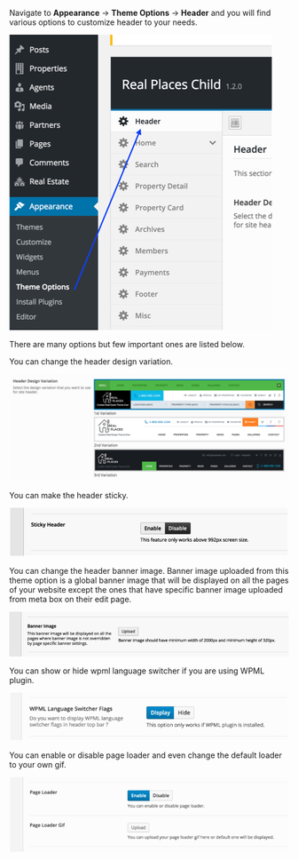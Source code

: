 Navigate to <strong>Appearance</strong> &rarr; <strong>Theme Options</strong> &rarr; <strong>Header</strong> and you will find various options to customize header to your needs.

![Real Places Theme](images/header/header-options.png)

There are many options but few important ones are listed below.

You can change the header design variation.

![Real Places Theme](images/header/header-variations.png)

You can make the header sticky.

![Real Places Theme](images/header/sticky-header.png)

You can change the header banner image. Banner image uploaded from this theme option is a global banner image that will be displayed on all the pages of your website except the ones that have specific banner image uploaded from meta box on their edit page.

![Real Places Theme](images/header/header-banner.png)

You can show or hide wpml language switcher if you are using WPML plugin.

![Real Places Theme](images/header/wpml-lang-switcher.png)

You can enable or disable page loader and even change the default loader to your own gif.

![Real Places Theme](images/header/page-loader.png)

